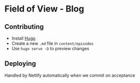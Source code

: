 # Field of View - Blog

## Contributing

- Install [Hugo](https://gohugo.io/getting-started/quick-start/#step-1-install-hugo)
- Create a new `.md` file in `content/episodes`
- Use `hugo serve -D` to preview changes

## Deploying

Handled by Netlify automatically when we commit on acceptance